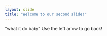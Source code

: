 ```yaml
---
layout: slide
title: "Welcome to our second slide!"
---
```

"what it do baby"
Use the left arrow to go back!
